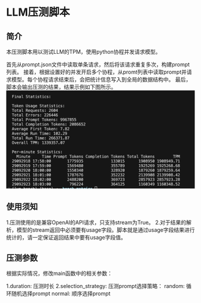 # LLM压测脚本
## 简介
本压测脚本用以测试LLM的TPM，使用python协程并发请求模型。

首先从prompt.json文件中读取单条请求，然后将该请求重复多次，构建prompt列表。
接着，根据设置好的并发开启多个协程，从promt列表中读取prompt并请求模型。每个协程请求结束后，会把统计信息写入到全局的数据结构中。
最后，脚本会输出压测的结果，结果示例如下图所示。
![示例图片](images/example.png)

## 使用须知
1.压测使用的是兼容OpenAI的API请求，只支持stream为True。
2.对于结果的解析，模型的stream返回中必须要有usage字段。脚本就是通过usage字段结果进行统计的，请一定保证返回结果中要有usage字段值。

## 压测参数
根据实际情况，修改main函数中的相关参数：

1.duration: 压测时长
2.selection_strategy: 压测prompt选择策略：
    random: 循环随机选择prompt
    normal: 顺序选择prompt

